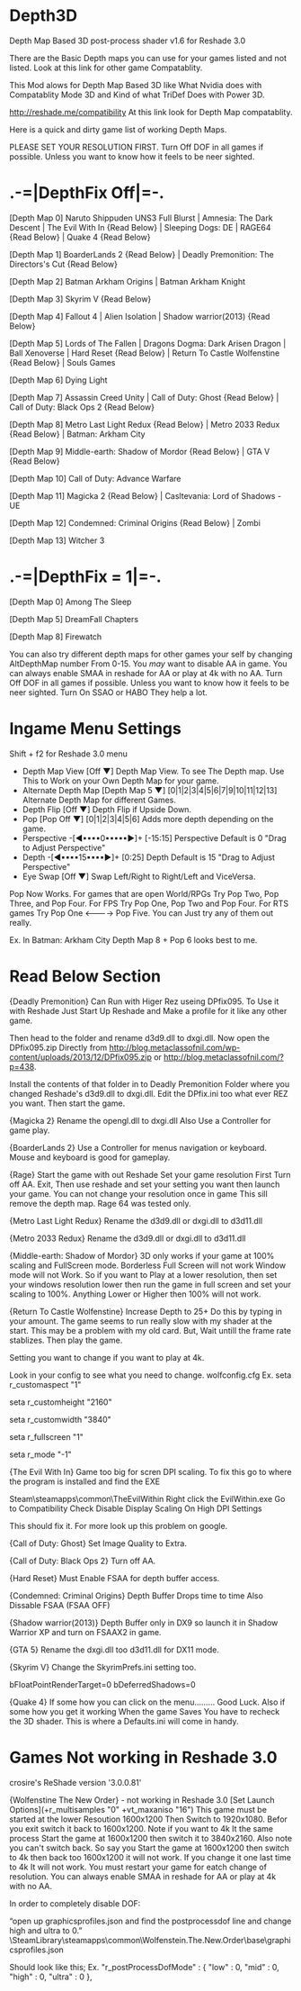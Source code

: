 # Depth3D
Depth Map Based 3D post-process shader v1.6 for Reshade 3.0

There are the Basic Depth maps you can use for your games listed and not listed. Look at this link for other game Compatablity.

This Mod alows for Depth Map Based 3D like What Nvidia does with Compatablity Mode 3D and Kind of what TriDef Does with Power 3D. 

http://reshade.me/compatibility
At this link look for Depth Map compatablity.

Here is a quick and dirty game list of working Depth Maps. 

PLEASE SET YOUR RESOLUTION FIRST. Turn Off DOF in all games if possible. Unless you want to know how it feels to be neer sighted.

.-=|DepthFix Off|=-.
======================================================================================================================================

[Depth Map 0]
Naruto Shippuden UNS3 Full Blurst | Amnesia: The Dark Descent | The Evil With In {Read Below} | Sleeping Dogs: DE | RAGE64 {Read Below} | Quake 4 {Read Below}

[Depth Map 1]
BoarderLands 2 {Read Below} | Deadly Premonition: The Directors's Cut {Read Below}

[Depth Map 2]
Batman Arkham Origins | Batman Arkham Knight

[Depth Map 3]
Skyrim V {Read Below}

[Depth Map 4]
Fallout 4 | Alien Isolation | Shadow warrior(2013) {Read Below}

[Depth Map 5]
Lords of The Fallen  | Dragons Dogma: Dark Arisen Dragon | Ball Xenoverse | Hard Reset {Read Below} | Return To Castle Wolfenstine {Read Below} | Souls Games

[Depth Map 6]
Dying Light

[Depth Map 7]
Assassin Creed Unity | Call of Duty: Ghost {Read Below} | Call of Duty: Black Ops 2 {Read Below}

[Depth Map 8]
Metro Last Light Redux {Read Below} | Metro 2033 Redux {Read Below} | Batman: Arkham City

[Depth Map 9]
Middle-earth: Shadow of Mordor {Read Below} | GTA V {Read Below}

[Depth Map 10]
Call of Duty: Advance Warfare

[Depth Map 11]
Magicka 2 {Read Below} | Casltevania: Lord of Shadows - UE

[Depth Map 12]
Condemned: Criminal Origins {Read Below} | Zombi

[Depth Map 13]
Witcher 3

.-=|DepthFix = 1|=-.
======================================================================================================================================

[Depth Map 0]
 Among The Sleep

[Depth Map 5]
DreamFall Chapters

[Depth Map 8]
Firewatch

You can also try different depth maps for other games your self by changing AltDepthMap number From 0-15. 
You *may* want to disable AA in game. You can always enable SMAA in reshade for AA or play at 4k with no AA. 
Turn Off DOF in all games if possible. Unless you want to know how it feels to be neer sighted. Turn On SSAO or HABO They help a lot.

Ingame Menu Settings
======================================================================================================================================

Shift + f2 for Reshade 3.0 menu

* Depth Map View 	[Off ▼]		Depth Map View. To see The Depth map. Use This to Work on your Own Depth Map for your game.
* Alternate Depth Map	[Depth Map 5 ▼]	[0|1|2|3|4|5|6|7|9|10|11|12|13] Alternate Depth Map for different Games. 
* Depth Flip	 	[Off ▼]		Depth Flip if Upside Down.
* Pop		 	[Pop Off ▼]	[0|1|2|3|4|5|6] Adds more depth depending on the game.
* Perspective	       -[◄▪▪▪▪0▪▪▪▪▪►]+	[-15:15] Perspective Default is 0 "Drag to Adjust Perspective"
* Depth		       -[◄▪▪▪▪15▪▪▪▪►]+	[0:25] Depth Default is 15 "Drag to Adjust Perspective"
* Eye Swap  	 	[Off ▼]  	Swap Left/Right to Right/Left and ViceVersa.

Pop Now Works. For games that are open World/RPGs Try Pop Two, Pop Three, and Pop Four. For FPS Try Pop One, Pop Two and Pop Four. 
For RTS games Try Pop One <----> Pop Five. You can Just try any of them out really.

Ex. In Batman: Arkham City Depth Map 8 + Pop 6 looks best to me.

Read Below Section
======================================================================================================================================

{Deadly Premonition}
Can Run with Higer Rez useing DPfix095.
To Use it with Reshade Just Start Up Reshade and Make a profile for it like any other game.

Then head to the folder and rename d3d9.dll to dxgi.dll. 
Now open the DPfix095.zip Directly from http://blog.metaclassofnil.com/wp-content/uploads/2013/12/DPfix095.zip or http://blog.metaclassofnil.com/?p=438.

Install the contents of that folder in to Deadly Premonition Folder where you changed Reshade's d3d9.dll to dxgi.dll. Edit the DPfix.ini too what ever REZ you want. Then start the game.

{Magicka 2} 
Rename the opengl.dll to dxgi.dll
Also Use a Controller for game play.

{BoarderLands 2}
Use a Controller for menus navigation or keyboard. 
Mouse and keyboard is good for gameplay. 

{Rage}
Start the game with out Reshade Set your game resolution First Turn off AA. 
Exit, Then use reshade and set your setting you want then launch your game. You can not change your resolution once in game This sill remove the depth map.
Rage 64 was tested only.

{Metro Last Light Redux}
Rename the d3d9.dll or dxgi.dll to d3d11.dll

{Metro 2033 Redux}
Rename the d3d9.dll or dxgi.dll to d3d11.dll

{Middle-earth: Shadow of Mordor}
3D only works if your game at 100% scaling and FullScreen mode. 
Borderless Full Screen will not work Window mode will not Work. 
So if you want to Play at a lower resolution, then set your windows resolution lower then run the game in full screen and set your scaling to 100%. 
Anything Lower or Higher then 100% will not work.

{Return To Castle Wolfenstine}
Increase Depth to 25+ Do this by typing in your amount.
The game seems to run really slow with my shader at the start. 
This may be a problem with my old card.
But, Wait untill the frame rate stablizes. Then play the game.

Setting you want to change if you want to play at 4k.

Look in your config to see what you need to change. wolfconfig.cfg
Ex.
seta r_customaspect "1"

seta r_customheight "2160"

seta r_customwidth "3840"

seta r_fullscreen "1"

seta r_mode "-1"

{The Evil With In}
Game too big for scren DPI scaling. 
To fix this go to where the program is installed and find the EXE

Steam\steamapps\common\TheEvilWithin
Right click the EvilWithin.exe
Go to Compatibility
Check Disable Display Scaling On High DPI Settings

This should fix it. For more look up this problem on google.

{Call of Duty: Ghost}
Set Image Quality to Extra.

{Call of Duty: Black Ops 2}
Turn off AA.

{Hard Reset}
Must Enable FSAA for depth buffer access.

{Condemned: Criminal Origins}
Depth Buffer Drops time to time Also Dissable FSAA (FSAA OFF)

{Shadow warrior(2013)}
Depth Buffer only in DX9 so launch it in Shadow Warrior XP and turn on FSAAX2 in game.

{GTA 5}
Rename the dxgi.dll too d3d11.dll for DX11 mode.

{Skyrim V}
Change the SkyrimPrefs.ini setting too.

bFloatPointRenderTarget=0
bDeferredShadows=0

{Quake 4}
If some how you can click on the menu......... Good Luck.
Also if some how you get it working When the game Saves You have to recheck the 3D shader. 
This is where a Defaults.ini will come in handy.

Games Not working in Reshade 3.0
======================================================================================================================================
crosire's ReShade version '3.0.0.81'

{Wolfenstine The New Order} - not working in Reshade 3.0
[Set Launch Options](+r_multisamples "0" +vt_maxaniso "16")
This game must be started at the lower Resoution 1600x1200 Then Switch to 1920x1080. Befor you exit switch it back to 1600x1200. 
Note if you want to 4k It the same process Start the game at 1600x1200 then switch it to 3840x2160.
Also note you can't switch back. So say you Start the game at 1600x1200 then switch to 4k then back too 1600x1200 it will not work. 
If you change it one last time to 4k It will not work. You must restart your game for eatch change of resolution.
You can always enable SMAA in reshade for AA or play at 4k with no AA.

In order to completely disable DOF:

“open up graphicsprofiles.json and find the postprocessdof line and change high and ultra to 0.” \SteamLibrary\steamapps\common\Wolfenstein.The.New.Order\base\graphicsprofiles.json

Should look like this;
Ex.
"r_postProcessDofMode" : 
	{ 
		"low" : 0,
		"mid" : 0,
		"high" : 0,
		"ultra" : 0
	},
